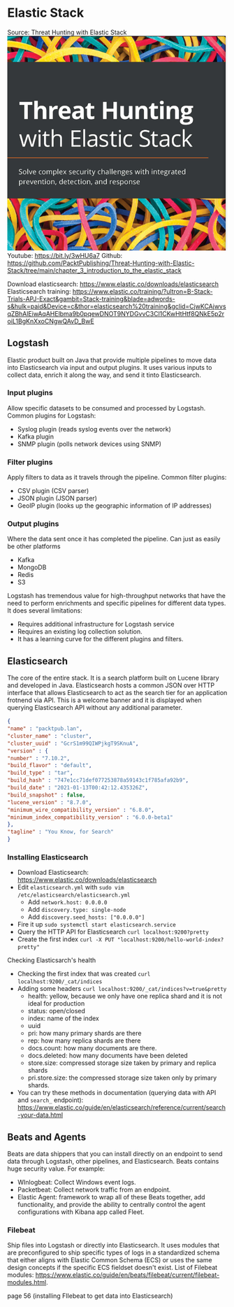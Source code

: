 # Elastic Stack
Source: Threat Hunting with Elastic Stack
![](attachments/Pasted%20image%2020220922120826.png)
Youtube: https://bit.ly/3wHU6a7
Github: https://github.com/PacktPublishing/Threat-Hunting-with-Elastic-Stack/tree/main/chapter_3_introduction_to_the_elastic_stack

Download elasticsearch: https://www.elastic.co/downloads/elasticsearch
Elasticsearch training: https://www.elastic.co/training/?ultron=B-Stack-Trials-APJ-Exact&gambit=Stack-training&blade=adwords-s&hulk=paid&Device=c&thor=elasticsearch%20training&gclid=CjwKCAjwvsqZBhAlEiwAqAHElbma9b0pqewDNOT9NYDGvvC3Cl1CKwHtHtf8QNkE5p2roiL1BgKnXxoCNgwQAvD_BwE

## Logstash
Elastic product built on Java that provide multiple pipelines to move data into Elasticsearch via input and output plugins. It uses various inputs to collect data, enrich it along the way, and send it tinto Elasticsearch.

### Input plugins
Allow specific datasets to be consumed and processed by Logstash. Common plugins for Logstash:
- Syslog plugin (reads syslog events over the network)
- Kafka plugin
- SNMP plugin (polls network devices using SNMP)

### Filter plugins
Apply filters to data as it travels through the pipeline. Common filter plugins:
- CSV plugin (CSV parser)
- JSON plugin (JSON parser)
- GeoIP plugin (looks up the geographic information of IP addresses)

### Output plugins
Where the data sent once it has completed the pipeline. Can just as easily be other platforms
- Kafka
- MongoDB
- Redis
- S3

Logstash has tremendous value for high-throughput networks that have the need to perform enrichments and specific pipelines for different data types. It does several limitations:
- Requires additional infrastructure for Logstash service
- Requires an existing log collection solution.
- It has a learning curve for the different plugins and filters.


## Elasticsearch
The core of the entire stack. It is a search platform built on Lucene library and developed in Java. Elasticsearch hosts a common JSON over HTTP interface that allows Elasticsearch to act as the search tier for an application frotnend via API. This is a welcome banner and it is displayed when querying Elasticsearch API without any additional parameter.
```json
{
"name" : "packtpub.lan",
"cluster_name" : "cluster",
"cluster_uuid" : "GcrS1m99QIWPjkgT9SKnuA",
"version" : {
"number" : "7.10.2",
"build_flavor" : "default",
"build_type" : "tar",
"build_hash" : "747e1cc71def077253878a59143c1f785afa92b9",
"build_date" : "2021-01-13T00:42:12.435326Z",
"build_snapshot" : false,
"lucene_version" : "8.7.0",
"minimum_wire_compatibility_version" : "6.8.0",
"minimum_index_compatibility_version" : "6.0.0-beta1"
},
"tagline" : "You Know, for Search"
}
```

### Installing Elasticsearch
- Download Elasticsearch: https://www.elastic.co/downloads/elasticsearch
- Edit `elasticsearch.yml` with `sudo vim /etc/elasticsearch/elasticsearch.yml`
	- Add `network.host: 0.0.0.0`
	- Add `discovery.type: single-node`
	- Add `discovery.seed_hosts: ["0.0.0.0"]`
- Fire it up `sudo systemctl start elasticsearch.service`
- Query the HTTP API for Elasticsearch `curl localhost:9200?pretty`
- Create the first index `curl -X PUT "localhost:9200/hello-world-index?pretty"`

Checking Elasticsarch's health
- Checking the first index that was created `curl localhost:9200/_cat/indices`
- Adding some headers `curl localhost:9200/_cat/indices?v=true&pretty`
	- health: yellow, because we only have one replica shard and it is not ideal for production
	- status: open/closed
	- index: name of the index
	- uuid
	- pri: how many primary shards are there
	- rep: how many replica shards are there
	- docs.count: how many documents are there.
	- docs.deleted: how many documents have been deleted
	- store.size: compressed storage size taken by primary and replica shards
	- pri.store.size: the compressed storage size taken only by primary shards.
- You can try these methods in documentation (querying data with API and `search_` endpoint): https://www.elastic.co/guide/en/elasticsearch/reference/current/search-your-data.html

## Beats and Agents
Beats are data shippers that you can install directly on an endpoint to send data through Logstash, other pipelines, and Elasticsearch. Beats contains huge security value. For example:
- WInlogbeat: Collect Windows event logs.
- Packetbeat: Collect network traffic from an endpoint.
- Elastic Agent: framework to wrap all of these Beats together, add functionality, and provide the ability to centrally control the agent configurations with Kibana app called Fleet.

### Filebeat
Ship files into Logstash or directly into Elasticsearch. It uses modules that are preconfigured to ship specific types of logs in a standardized schema that either aligns with Elastic Common Schema (ECS) or uses the same design concepts if the specific ECS fieldset doesn't exist. List of Filebeat modules: https://www.elastic.co/guide/en/beats/filebeat/current/filebeat-modules.html.

page 56 (installing FIlebeat to get data into Elasticsearch)